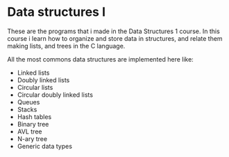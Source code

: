 # Data structures I
 These are the programs that i made in the Data Structures 1 course.
 In this course i learn how to organize and store data in structures, and relate them making lists, and trees in the C language.

 All the most commons data structures are implemented here like:
 - Linked lists
 - Doubly linked lists
 - Circular lists
 - Circular doubly linked lists
 - Queues
 - Stacks
 - Hash tables
 - Binary tree
 - AVL tree
 - N-ary tree
 - Generic data types

